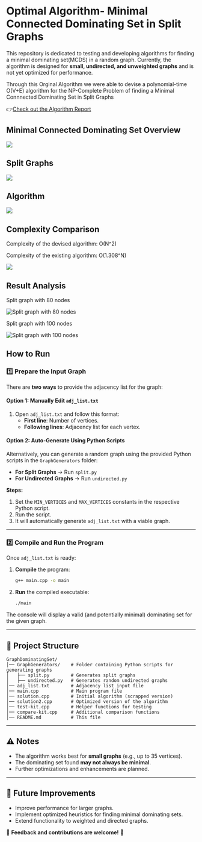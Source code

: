# Optimal Algorithm- Minimal Connected Dominating Set in Split Graphs

This repository is dedicated to testing and developing algorithms for finding a minimal dominating set(MCDS) in a random graph. Currently, the algorithm is designed for **small, undirected, and unweighted graphs** and is not yet optimized for performance.

Through this Orginal Algorithm we were able to devise a polynomial-time O(V+E) algorithm for the NP-Complete Problem of finding a Minimal Connnected Dominating Set in Split Graphs

👉[Check out the Algorithm Report](https://drive.google.com/file/d/1Zq58jHW5a0obCcVvh65G6b6pctpDcfeS/view?usp=drive_link)

## Minimal Connected Dominating Set Overview
![](https://github.com/Bilmis/Smart-Network-CDS-Algorithm/blob/main/images/MCDS.png)

## Split Graphs
![](https://github.com/Bilmis/Smart-Network-CDS-Algorithm/blob/main/images/input_graph.jpg)

## Algorithm
![](https://github.com/Bilmis/Smart-Network-CDS-Algorithm/blob/main/images/Algorithm2.png)

## Complexity Comparison
Complexity of the devised algorithm: O(N^2)

Complexity of the existing algorithm: O(1.308^N)

![](https://github.com/Bilmis/Smart-Network-CDS-Algorithm/blob/main/images/comparison_graph.png)

## Result Analysis
Split graph with 80 nodes

![Split graph with 80 nodes](https://github.com/Bilmis/Smart-Network-CDS-Algorithm/blob/main/images/80nodes.png)


Split graph with 100 nodes

![Split graph with 100 nodes](https://github.com/Bilmis/Smart-Network-CDS-Algorithm/blob/main/images/100nodes.png)



## How to Run


### 1️⃣ Prepare the Input Graph

There are **two ways** to provide the adjacency list for the graph:

#### **Option 1: Manually Edit `adj_list.txt`**

1. Open `adj_list.txt` and follow this format:
   - **First line**: Number of vertices.
   - **Following lines**: Adjacency list for each vertex.

#### **Option 2: Auto-Generate Using Python Scripts**

Alternatively, you can generate a random graph using the provided Python scripts in the `GraphGenerators` folder:

- **For Split Graphs** → Run `split.py`
- **For Undirected Graphs** → Run `undirected.py`

**Steps:**

1. Set the `MIN_VERTICES` and `MAX_VERTICES` constants in the respective Python script.
2. Run the script.
3. It will automatically generate `adj_list.txt` with a viable graph.

---

### 2️⃣ Compile and Run the Program

Once `adj_list.txt` is ready:

1. **Compile** the program:
   ```sh
   g++ main.cpp -o main
   ```
2. **Run** the compiled executable:
   ```sh
   ./main
   ```

The console will display a valid (and potentially minimal) dominating set for the given graph.

---

## 🔧 Project Structure

```
GraphDominatingSet/
│── GraphGenerators/    # Folder containing Python scripts for generating graphs
│   ├── split.py        # Generates split graphs
│   ├── undirected.py   # Generates random undirected graphs
│── adj_list.txt        # Adjacency list input file
│── main.cpp            # Main program file
│── solution.cpp        # Initial algorithm (scrapped version)
│── solution2.cpp       # Optimized version of the algorithm
│── test-kit.cpp        # Helper functions for testing
│── compare-kit.cpp     # Additional comparison functions
│── README.md           # This file
```

---

## ⚠️ Notes

- The algorithm works best for **small graphs** (e.g., up to 35 vertices).
- The dominating set found **may not always be minimal**.
- Further optimizations and enhancements are planned.

---

## 🚀 Future Improvements

- Improve performance for larger graphs.
- Implement optimized heuristics for finding minimal dominating sets.
- Extend functionality to weighted and directed graphs.

📢 **Feedback and contributions are welcome!** 🎉
